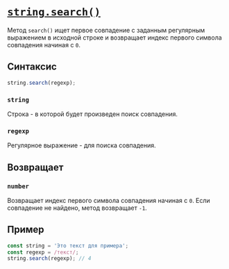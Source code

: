 # [`string.search()`](../index.md)

Метод `search()` ищет первое совпадение с заданным регулярным выражением в исходной строке и возвращает индекс первого символа совпадения начиная с `0`.

## Синтаксис

```js
string.search(regexp);
```

### `string`

Строка - в которой будет произведен поиск совпадения.

### `regexp`

Регулярное выражение - для поиска совпадения.

## Возвращает

### `number`

Возвращает индекс первого символа совпадения начиная с `0`. Если совпадение не найдено, метод возвращает `-1`.

## Пример

```js
const string = 'Это текст для примера';
const regexp = /текст/;
string.search(regexp); // 4
```
